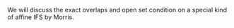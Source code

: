 We will discuss the exact overlaps and open set condition on a special kind of affine IFS by Morris.